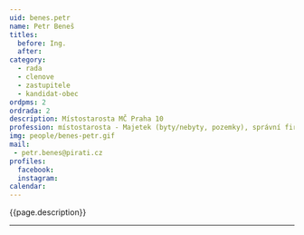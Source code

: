 ```yaml
---
uid: benes.petr
name: Petr Beneš
titles:
  before: Ing.
  after:
category:
  - rada
  - clenove
  - zastupitele  
  - kandidat-obec
ordpms: 2
ordrada: 2
description: Místostarosta MČ Praha 10
profession: místostarosta - Majetek (byty/nebyty, pozemky), správní firmy, IT.
img: people/benes-petr.gif
mail:
 - petr.benes@pirati.cz
profiles:
  facebook: 
  instagram: 
calendar: 
---
```


{{page.description}}



---
